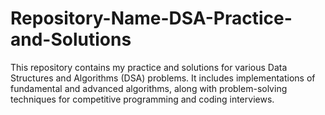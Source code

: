 # Repository-Name-DSA-Practice-and-Solutions
This repository contains my practice and solutions for various Data Structures and Algorithms (DSA) problems. It includes implementations of fundamental and advanced algorithms, along with problem-solving techniques for competitive programming and coding interviews.
